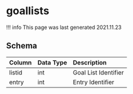 # goallists

!!! info
	This page was last generated 2021.11.23

## Schema
| Column | Data Type | Description |
| :--- | :--- | :--- |
| listid | int | Goal List Identifier |
| entry | int | Entry Identifier |

